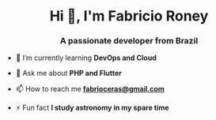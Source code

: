 <h1 align="center">Hi 👋, I'm Fabricio Roney</h1>
<h3 align="center">A passionate developer from Brazil</h3>

- 🌱 I’m currently learning **DevOps and Cloud**

- 💬 Ask me about **PHP and Flutter**

- 📫 How to reach me **fabrioceras@gmail.com**

- ⚡ Fun fact **I study astronomy in my spare time**
